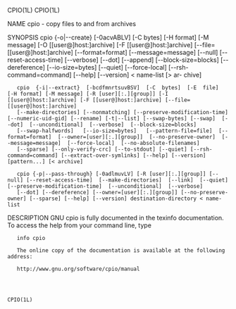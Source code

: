 CPIO(1L)                                                                                                                                                                                             CPIO(1L)



NAME
       cpio - copy files to and from archives

SYNOPSIS
       cpio {-o|--create} [-0acvABLV] [-C bytes] [-H format] [-M message] [-O [[user@]host:]archive] [-F [[user@]host:]archive] [--file=[[user@]host:]archive] [--format=format] [--message=message] [--null]
       [--reset-access-time] [--verbose] [--dot] [--append] [--block-size=blocks] [--dereference] [--io-size=bytes] [--quiet] [--force-local] [--rsh-command=command] [--help] [--version] < name-list [> ar-
       chive]

       cpio  {-i|--extract}  [-bcdfmnrtsuvBSV]  [-C  bytes]  [-E  file]  [-H format] [-M message] [-R [user][:.][group]] [-I [[user@]host:]archive] [-F [[user@]host:]archive] [--file=[[user@]host:]archive]
       [--make-directories] [--nonmatching] [--preserve-modification-time] [--numeric-uid-gid] [--rename] [-t|--list] [--swap-bytes] [--swap]  [--dot]  [--unconditional]  [--verbose]  [--block-size=blocks]
       [--swap-halfwords]   [--io-size=bytes]   [--pattern-file=file]  [--format=format]  [--owner=[user][:.][group]]  [--no-preserve-owner]  [--message=message]  [--force-local]  [--no-absolute-filenames]
       [--sparse] [--only-verify-crc] [--to-stdout] [--quiet] [--rsh-command=command] [--extract-over-symlinks] [--help] [--version] [pattern...] [< archive]

       cpio {-p|--pass-through} [-0adlmuvLV] [-R [user][:.][group]] [--null] [--reset-access-time]  [--make-directories]  [--link]  [--quiet]  [--preserve-modification-time]  [--unconditional]  [--verbose]
       [--dot] [--dereference] [--owner=[user][:.][group]] [--no-preserve-owner] [--sparse] [--help] [--version] destination-directory < name-list

DESCRIPTION
       GNU cpio is fully documented in the texinfo documentation. To access the help from your command line, type

       info cpio

       The online copy of the documentation is available at the following address:

       http://www.gnu.org/software/cpio/manual



                                                                                                                                                                                                     CPIO(1L)
